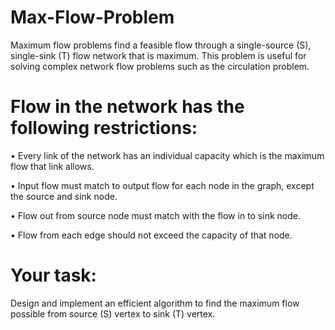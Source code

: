 # Max-Flow-Problem
Maximum flow problems find a feasible flow through a single-source (S), single-sink (T) flow  network that is maximum. This problem is useful for solving complex network flow problems  such as the circulation problem.

# Flow in the network has the following restrictions:

• Every link of the network has an individual capacity which is the maximum flow that link
allows.

• Input flow must match to output flow for each node in the graph, except the source and 
sink node.

• Flow out from source node must match with the flow in to sink node.

• Flow from each edge should not exceed the capacity of that node. 


# Your task: 
Design and implement an efficient algorithm to find the maximum flow possible from 
source (S) vertex to sink (T) vertex. 
